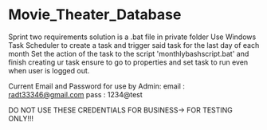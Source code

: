 # Movie_Theater_Database

Sprint two requirements solution is a .bat file in private folder
Use Windows Task Scheduler to create a task and trigger said task for the last day of each month
Set the action of the task to the script 'monthlybashscript.bat' and finish creating ur task
ensure to go to properties and set task to run even when user is logged out.

Current Email and Password for use by Admin:
email : radt33346@gmail.com
pass : 1234@test

DO NOT USE THESE CREDENTIALS FOR BUSINESS-> FOR TESTING ONLY!!!
